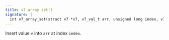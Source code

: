 ```yaml
---
title: v7 array set()
signature: |
  int v7_array_set(struct v7 *v7, v7_val_t arr, unsigned long index, v7_val_t v);
---
```


Insert value `v` into `arr` at index `index`. 

